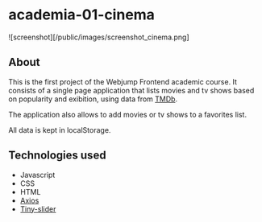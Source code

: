 # academia-01-cinema

![screenshot][/public/images/screenshot_cinema.png]

## About
This is the first project of the Webjump Frontend academic course. It consists of a single page application that lists movies and tv shows based on popularity and exibition, using data from [TMDb](https://www.themoviedb.org/).

The application also allows to add movies or tv shows to a favorites list.

All data is kept in localStorage.

## Technologies used
* Javascript 
* CSS 
* HTML 
* [Axios](https://github.com/axios/axios)
* [Tiny-slider](https://github.com/ganlanyuan/tiny-slider)

